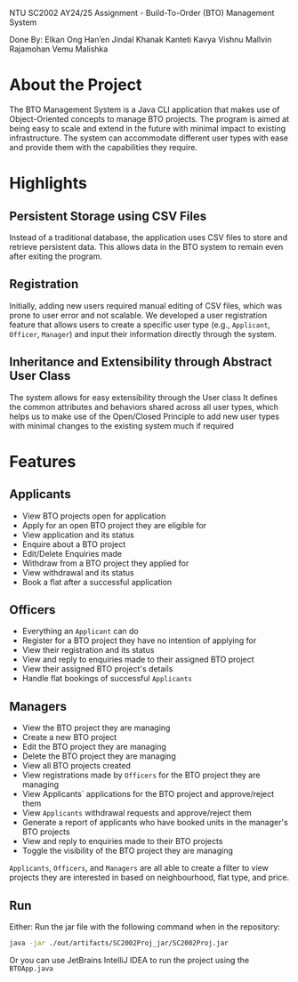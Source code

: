 NTU SC2002 AY24/25 Assignment - Build-To-Order (BTO) Management System

Done By:
Elkan Ong Han’en
Jindal Khanak
Kanteti Kavya Vishnu
Mallvin Rajamohan
Vemu Malishka

# About the Project
The BTO Management System is a Java CLI application that makes use of Object-Oriented concepts to manage BTO projects.
The program is aimed at being easy to scale and extend in the future with minimal impact to existing infrastructure.
The system can accommodate different user types with ease and provide them with the capabilities they require.

# Highlights
## Persistent Storage using CSV Files
Instead of a traditional database, the application uses CSV files to store and retrieve persistent data.
This allows data in the BTO system to remain even after exiting the program.
## Registration
Initially, adding new users required manual editing of CSV files, which was prone to user error and not scalable.
We developed a user registration feature that allows users to create a specific user type (e.g., `Applicant`, `Officer`, `Manager`) and input their information directly through the system.
## Inheritance and Extensibility through Abstract User Class
The system allows for easy extensibility through the User class
It defines the common attributes and behaviors shared across all user types, which helps us to make use of the Open/Closed Principle to add new user types with minimal changes to the existing system much if required

# Features
## Applicants
* View BTO projects open for application
* Apply for an open BTO project they are eligible for
* View application and its status
* Enquire about a BTO project
* Edit/Delete Enquiries made
* Withdraw from a BTO project they applied for
* View withdrawal and its status
* Book a flat after a successful application

## Officers
* Everything an `Applicant` can do
* Register for a BTO project they have no intention of applying for
* View their registration and its status
* View and reply to enquiries made to their assigned BTO project
* View their assigned BTO project's details
* Handle flat bookings of successful `Applicants`

## Managers
* View the BTO project they are managing
* Create a new BTO project
* Edit the BTO project they are managing
* Delete the BTO project they are managing
* View all BTO projects created
* View registrations made by `Officers` for the BTO project they are managing
* View Applicants` applications for the BTO project and approve/reject them
* View `Applicants` withdrawal requests and approve/reject them
* Generate a report of applicants who have booked units in the manager's BTO projects
* View and reply to enquiries made to their BTO projects
* Toggle the visibility of the BTO project they are managing

`Applicants`, `Officers`, and `Managers` are all able to create a filter to view projects they are interested in based on neighbourhood, flat type, and price.

## Run
Either:
Run the jar file with the following command when in the repository: <br>
```bash
java -jar ./out/artifacts/SC2002Proj_jar/SC2002Proj.jar
```
Or you can use JetBrains IntelliJ IDEA to run the project using the `BTOApp.java`

